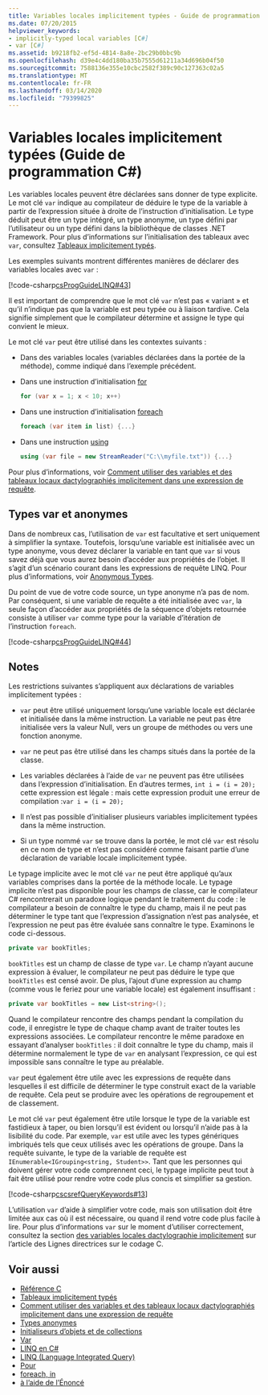 ```yaml
---
title: Variables locales implicitement typées - Guide de programmation C#
ms.date: 07/20/2015
helpviewer_keywords:
- implicitly-typed local variables [C#]
- var [C#]
ms.assetid: b9218fb2-ef5d-4814-8a8e-2bc29b0bbc9b
ms.openlocfilehash: d39e4c4dd180ba35b7555d61211a34d696b04f50
ms.sourcegitcommit: 7588136e355e10cbc2582f389c90c127363c02a5
ms.translationtype: MT
ms.contentlocale: fr-FR
ms.lasthandoff: 03/14/2020
ms.locfileid: "79399825"
---
```

# <a name="implicitly-typed-local-variables-c-programming-guide"></a>Variables locales implicitement typées (Guide de programmation C#)

Les variables locales peuvent être déclarées sans donner de type explicite. Le mot clé `var` indique au compilateur de déduire le type de la variable à partir de l’expression située à droite de l’instruction d’initialisation. Le type déduit peut être un type intégré, un type anonyme, un type défini par l’utilisateur ou un type défini dans la bibliothèque de classes .NET Framework. Pour plus d’informations sur l’initialisation des tableaux avec `var`, consultez [Tableaux implicitement typés](../arrays/implicitly-typed-arrays.md).

Les exemples suivants montrent différentes manières de déclarer des variables locales avec `var` :

[!code-csharp[csProgGuideLINQ#43](~/samples/snippets/csharp/VS_Snippets_VBCSharp/csProgGuideLINQ/CS/csRef30LangFeatures_2.cs#43)]

Il est important de comprendre que le mot clé `var` n’est pas « variant » et qu’il n’indique pas que la variable est peu typée ou à liaison tardive. Cela signifie simplement que le compilateur détermine et assigne le type qui convient le mieux.

Le mot clé `var` peut être utilisé dans les contextes suivants :

- Dans des variables locales (variables déclarées dans la portée de la méthode), comme indiqué dans l’exemple précédent.

- Dans une instruction d’initialisation [for](../../language-reference/keywords/for.md)

    ```csharp
    for (var x = 1; x < 10; x++)
    ```

- Dans une instruction d’initialisation [foreach](../../language-reference/keywords/foreach-in.md)

    ```csharp
    foreach (var item in list) {...}
    ```

- Dans une instruction [using](../../language-reference/keywords/using-statement.md)

    ```csharp
    using (var file = new StreamReader("C:\\myfile.txt")) {...}
    ```

Pour plus d’informations, voir [Comment utiliser des variables et des tableaux locaux dactylographiés implicitement dans une expression de requête](how-to-use-implicitly-typed-local-variables-and-arrays-in-a-query-expression.md).

## <a name="var-and-anonymous-types"></a>Types var et anonymes

Dans de nombreux cas, l’utilisation de `var` est facultative et sert uniquement à simplifier la syntaxe. Toutefois, lorsqu’une variable est initialisée avec un type anonyme, vous devez déclarer la variable en tant que `var` si vous savez déjà que vous aurez besoin d’accéder aux propriétés de l’objet. Il s’agit d’un scénario courant dans les expressions de requête LINQ. Pour plus d’informations, voir [Anonymous Types](anonymous-types.md).

Du point de vue de votre code source, un type anonyme n’a pas de nom. Par conséquent, si une variable de requête a été initialisée avec `var`, la seule façon d’accéder aux propriétés de la séquence d’objets retournée consiste à utiliser `var` comme type pour la variable d’itération de l’instruction `foreach`.

[!code-csharp[csProgGuideLINQ#44](~/samples/snippets/csharp/VS_Snippets_VBCSharp/csProgGuideLINQ/CS/csRef30LangFeatures_2.cs#44)]

## <a name="remarks"></a>Notes 

Les restrictions suivantes s’appliquent aux déclarations de variables implicitement typées :

- `var` peut être utilisé uniquement lorsqu’une variable locale est déclarée et initialisée dans la même instruction. La variable ne peut pas être initialisée vers la valeur Null, vers un groupe de méthodes ou vers une fonction anonyme.

- `var` ne peut pas être utilisé dans les champs situés dans la portée de la classe.

- Les variables déclarées à l’aide de `var` ne peuvent pas être utilisées dans l’expression d’initialisation. En d’autres termes, `int i = (i = 20);` cette expression est légale : mais cette expression produit une erreur de compilation :`var i = (i = 20);`

- Il n’est pas possible d’initialiser plusieurs variables implicitement typées dans la même instruction.

- Si un type nommé `var` se trouve dans la portée, le mot clé `var` est résolu en ce nom de type et n’est pas considéré comme faisant partie d’une déclaration de variable locale implicitement typée.

Le typage implicite avec le mot clé `var` ne peut être appliqué qu’aux variables comprises dans la portée de la méthode locale. Le typage implicite n’est pas disponible pour les champs de classe, car le compilateur C# rencontrerait un paradoxe logique pendant le traitement du code : le compilateur a besoin de connaître le type du champ, mais il ne peut pas déterminer le type tant que l’expression d’assignation n’est pas analysée, et l’expression ne peut pas être évaluée sans connaître le type. Examinons le code ci-dessous.

```csharp
private var bookTitles;
```

`bookTitles` est un champ de classe de type `var`. Le champ n’ayant aucune expression à évaluer, le compilateur ne peut pas déduire le type que `bookTitles` est censé avoir. De plus, l’ajout d’une expression au champ (comme vous le feriez pour une variable locale) est également insuffisant :

```csharp
private var bookTitles = new List<string>();
```

Quand le compilateur rencontre des champs pendant la compilation du code, il enregistre le type de chaque champ avant de traiter toutes les expressions associées. Le compilateur rencontre le même paradoxe en essayant d’analyser `bookTitles` : il doit connaître le type du champ, mais il détermine normalement le type de `var` en analysant l’expression, ce qui est impossible sans connaître le type au préalable.

`var` peut également être utile avec les expressions de requête dans lesquelles il est difficile de déterminer le type construit exact de la variable de requête. Cela peut se produire avec les opérations de regroupement et de classement.

Le mot clé `var` peut également être utile lorsque le type de la variable est fastidieux à taper, ou bien lorsqu’il est évident ou lorsqu’il n’aide pas à la lisibilité du code. Par exemple, `var` est utile avec les types génériques imbriqués tels que ceux utilisés avec les opérations de groupe. Dans la requête suivante, le type de la variable de requête est `IEnumerable<IGrouping<string, Student>>`. Tant que les personnes qui doivent gérer votre code comprennent ceci, le typage implicite peut tout à fait être utilisé pour rendre votre code plus concis et simplifier sa gestion.

[!code-csharp[cscsrefQueryKeywords#13](~/samples/snippets/csharp/VS_Snippets_VBCSharp/CsCsrefQueryKeywords/CS/Group.cs#13)]

L’utilisation `var` d’aide à simplifier votre code, mais son utilisation doit être limitée aux cas où il est nécessaire, ou quand il rend votre code plus facile à lire. Pour plus d’informations `var` sur le moment d’utiliser correctement, consultez la section [des variables locales dactylographie implicitement](../inside-a-program/coding-conventions.md#implicitly-typed-local-variables) sur l’article des Lignes directrices sur le codage C.

## <a name="see-also"></a>Voir aussi

- [Référence C](../../language-reference/index.md)
- [Tableaux implicitement typés](../arrays/implicitly-typed-arrays.md)
- [Comment utiliser des variables et des tableaux locaux dactylographiés implicitement dans une expression de requête](how-to-use-implicitly-typed-local-variables-and-arrays-in-a-query-expression.md)
- [Types anonymes](anonymous-types.md)
- [Initialiseurs d’objets et de collections](object-and-collection-initializers.md)
- [Var](../../language-reference/keywords/var.md)
- [LINQ en C#](../../linq/index.md)
- [LINQ (Language Integrated Query)](../../linq/index.md)
- [Pour](../../language-reference/keywords/for.md)
- [foreach, in](../../language-reference/keywords/foreach-in.md)
- [à l’aide de l’Énoncé](../../language-reference/keywords/using-statement.md)
